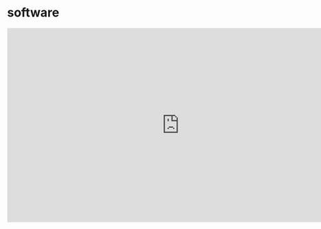 # software
<iframe style="border: 1px solid rgba(0, 0, 0, 0.1);" width="800" height="450" src="https://www.figma.com/embed?embed_host=share&url=https%3A%2F%2Fwww.figma.com%2Ffile%2Fxf0S1eATnF1pKG2kUVx4L7%2FFigma-basics%3Fnode-id%3D1669%253A162202%26t%3Dx3Q90a9EmXotSj7f-1" allowfullscreen></iframe>


